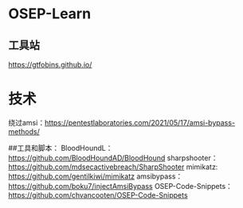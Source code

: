 # OSEP-Learn

## 工具站
https://gtfobins.github.io/

# 技术
绕过amsi：https://pentestlaboratories.com/2021/05/17/amsi-bypass-methods/

##工具和脚本：
BloodHoundL：https://github.com/BloodHoundAD/BloodHound
sharpshooter：https://github.com/mdsecactivebreach/SharpShooter
mimikatz: https://github.com/gentilkiwi/mimikatz
amsibypass：https://github.com/boku7/injectAmsiBypass
OSEP-Code-Snippets：https://github.com/chvancooten/OSEP-Code-Snippets
